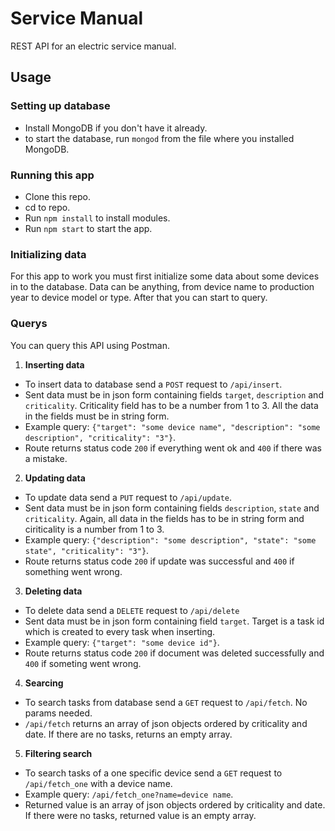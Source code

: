 # Service Manual
REST API for an electric service manual.
## Usage
### Setting up database
* Install MongoDB if you don't have it already.
* to start the database, run `mongod` from the file where you installed MongoDB.
### Running this app
* Clone this repo.
* cd to repo.
* Run `npm install` to install modules.
* Run `npm start` to start the app.
### Initializing data
For this app to work you must first initialize some data about some devices in to the database. Data can be anything, from device name to production year to device model or type. After that you can start to query.
### Querys
You can query this API using Postman.
1. **Inserting data**
  - To insert data to database send a `POST` request to `/api/insert`.
  - Sent data must be in json form containing fields `target`, `description` and `criticality`. Criticality field has to be a number from 1 to 3. All the data in the fields must be in string form.
  - Example query: `{"target": "some device name", "description": "some description", "criticality": "3"}`.
  - Route returns status code `200` if everything went ok and `400` if there was a mistake.
2. **Updating data**
  - To update data send a `PUT` request to `/api/update`.
  - Sent data must be in json form containing fields `description`, `state` and `criticality`. Again, all data in the fields has to be in string form and ciriticality is a number from 1 to 3.
  - Example query: `{"description": "some description", "state": "some state", "criticality": "3"}`.
  - Route returns status code `200` if update was successful and `400` if something went wrong.
3. **Deleting data**
  - To delete data send a `DELETE` request to `/api/delete`
  - Sent data must be in json form containing field `target`. Target is a task id which is created to every task when inserting.
  - Example query: `{"target": "some device id"}`.
  - Route returns status code `200` if document was deleted successfully and `400` if someting went wrong.
4. **Searcing**
  - To search tasks from database send a `GET` request to `/api/fetch`. No params needed.
  - `/api/fetch` returns an array of json objects ordered by criticality and date. If there are no tasks, returns an empty array.
5. **Filtering search**
  - To search tasks of a one specific device send a `GET` request to `/api/fetch_one` with a device name.
  - Example query: `/api/fetch_one?name=device name`.
  - Returned value is an array of json objects ordered by criticality and date. If there were no tasks, returned value is an empty array.
